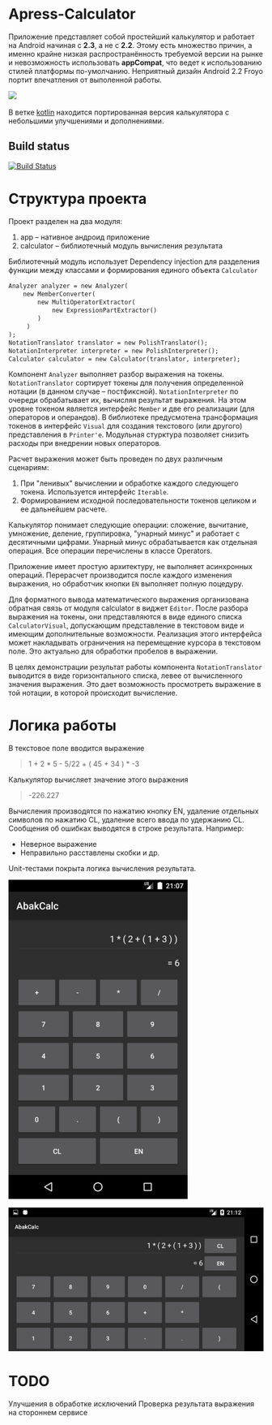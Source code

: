 # Apress-Calculator

Приложение представляет собой простейший калькулятор и работает на Android начиная с **2.3**, а не с **2.2**.
Этому есть множество причин, а именно крайне низкая распространённость требуемой версии на рынке
и невозможность использовать **appCompat**, что ведет к использованию стилей платформы по-умолчанию.
Неприятный дизайн Android 2.2 Froyo портит впечатления от выполенной работы.

[![](https://upload.wikimedia.org/wikipedia/commons/b/b5/Kotlin-logo.png)]((https://github.com/iljaosintsev/Apress-Calc/tree/kotlin))

В ветке [kotlin](https://github.com/iljaosintsev/Apress-Calc/tree/kotlin) находится портированная версия калькулятора с небольшими улучшениями и дополнениями.

## Build status ##

[![Build Status](https://travis-ci.org/iljaosintsev/Apress-Calc.svg?branch=master)](https://travis-ci.org/iljaosintsev/Apress-Calc)

# Структура проекта

Проект разделен на два модуля:
1. app – нативное андроид приложение
2. calculator – библиотечный модуль вычисления результата

Библиотечный модуль использует Dependency injection для разделения функции между классами и формирования единого объекта `Calculator`

```
Analyzer analyzer = new Analyzer(
    new MemberConverter(
        new MultiOperatorExtractor(
            new ExpressionPartExtractor()
        )
     )
);
NotationTranslator translator = new PolishTranslator();
NotationInterpreter interpreter = new PolishInterpreter();
Calculator calculator = new Calculator(translator, interpreter);
```

Компонент `Analyzer` выполняет разбор выражения на токены. `NotationTranslator` сортирует токены для получения
определенной нотации (в данном случае – постфиксной). `NotationInterpreter` по очереди обрабатывает их, вычисляя
результат выражения. На этом уровне токеном является интерфейс `Member` и две его реализации (для операторов и операндов).
В библиотеке предусмотена трансформация токенов в интерфейс `Visual` для создания текстового (или другого)
представления в `Printer'е`. Модульная стурктура позволяет снизить расходы при внедрении новых операторов.

Расчет выражения может быть проведен по двух различным сценариям:
1. При "ленивых" вычислении и обработке каждого следующего токена. Используется интерфейс `Iterable`.
2. Формированием исходной последовательности токенов целиком и ее дальнейшем расчете.

Калькулятор понимает следующие операции: сложение, вычитание, умножение, деление, группировка, "унарный минус" и
работает с десятичными цифрами. Унарный минус обрабатывается как отдельная операция. Все операции перечислены в классе Operators.

Приложение имеет простую архитектуру, не выполняет асинхронных операций. Перерасчет производится после каждого
изменения выражения, но обработчик кнопки `EN` выполняет полную поцедуру.

Для форматного вывода математического выражения организована обратная связь от модуля calculator в виджет `Editor`.
После разбора выражения на токены, они представляются в виде единого списка `CalculatorVisual`, допускающим
представление в текстовом виде и имеющим дополнительные возможности. Реализация этого интерфейса может накладывать
ограничения на перемещение курсора в текстовом поле. Это актуально для обработки пробелов в выражении.

В целях демонстрации результат работы компонента `NotationTranslator` выводится в виде горизонтального списка,
левее от вычисленного значения выражения. Это дает возможность просмотреть выражение в той нотации, в которой происходит вычисление.

# Логика работы

В текстовое поле вводится выражение
> 1 + 2 * 5 - 5/22 + ( 45 + 34 ) * -3

Калькулятор вычисляет значение этого выражения
> -226.227

Вычисления производятся по нажатию кнопку EN, удаление отдельных символов по нажатию CL,
удаление всего ввода по удержанию CL.
Сообщения об ошибках выводятся в строке результата. Например:
- Неверное выражение
- Неправильно расставлены скобки
и др.

Unit-тестами покрыта логика вычисления результата.

![Демонстрация](/art/main-screen-portrait.png)

![Демонстрация](/art/main-screen-landscape.png)

# TODO

Улучшения в обработке исключений
Проверка результата выражения на стороннем сервисе